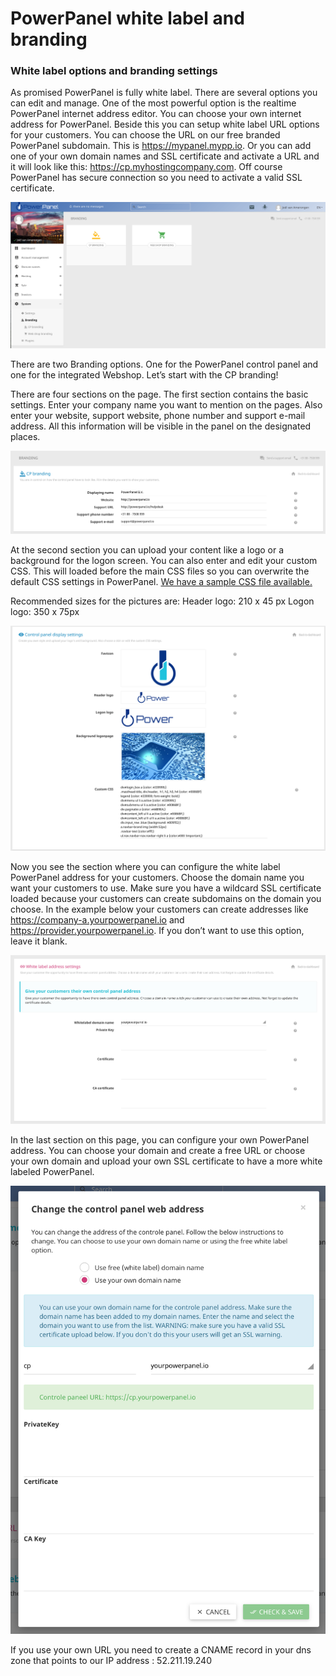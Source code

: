 # PowerPanel white label and branding

### White label options and branding settings

As promised PowerPanel is fully white label. There are several options you can edit and manage. One of the most powerful option is the realtime PowerPanel internet address editor. You can choose your own internet address for PowerPanel. Beside this you can setup white label URL options for your customers. You can choose the URL on our free branded PowerPanel subdomain. This is https://mypanel.mypp.io. Or you can add one of your own domain names and SSL certificate and activate a URL and it will look like this: https://cp.myhostingcompany.com. Off course PowerPanel has secure connection so you need to activate a valid SSL certificate.

![branding options](/images/branding_options.png)

There are two Branding options. One for the PowerPanel control panel and one for the integrated Webshop. Let’s start with the CP branding!

There are four sections on the page. The first section contains the basic settings. Enter your company name you want to mention on the pages. Also enter your website, support website, phone number and support e-mail address. All this information will be visible in the panel on the designated places.

![Branding basic settings](/images/cp_branding_basic_settings.png)

At the second section you can upload your content like a logo or a background for the logon screen. You can also enter and edit your custom CSS. This will loaded before the main CSS files so you can overwrite the default CSS settings in PowerPanel. [We have a sample CSS file available.](https://cp.powerpanel.io/includes/css/colors.css)

Recommended sizes for the pictures are:
Header logo: 210 x 45 px
Logon logo: 350 x 75px

![Branding display settings](/images/cp_branding_display_settings.png)

Now you see the section where you can configure the white label PowerPanel address for your customers. Choose the domain name you want your customers to use. Make sure you have a wildcard SSL certificate loaded because your customers can create subdomains on the domain you choose. In the example below your customers can create addresses like https://company-a.yourpowerpanel.io and https://provider.yourpowerpanel.io. If you don’t want to use this option, leave it blank.

![Branding whitelabel settings](/images/cp_branding_whitelabel_settings.png)

In the last section on this page, you can configure your own PowerPanel address. You can choose your domain and create a free URL or choose your own domain and upload your own SSL certificate to have a more white labeled PowerPanel.

![Branding url settings](/images/cp_branding_url_settings.png)

If you use your own URL you need to create a CNAME record in your dns zone that points to our IP address : 52.211.19.240
